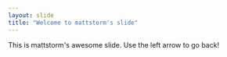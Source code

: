 ```yaml
---
layout: slide
title: "Welcome to mattstorm's slide"
---
```

This is mattstorm's awesome slide.
Use the left arrow to go back!